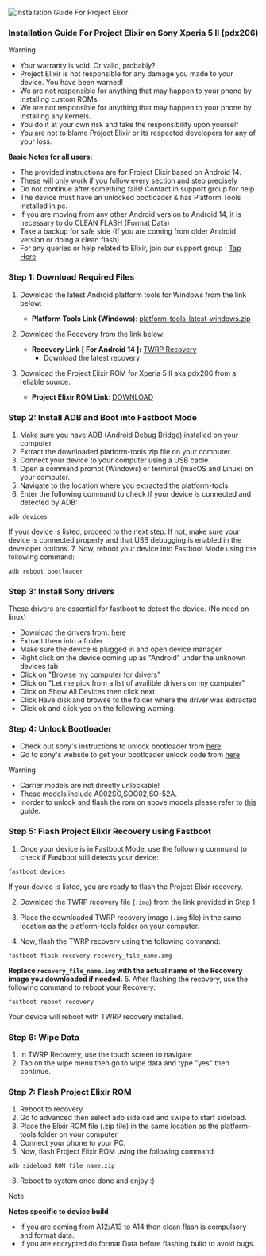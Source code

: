 ![Installation Guide For Project Elixir](https://i.imgur.com/42LxtAl.png)

### Installation Guide For Project Elixir on Sony Xperia 5 II (pdx206)

> [!Warning]
> * Your warranty is void. Or valid, probably?
> * Project Elixir is not responsible for any damage you made to your device. You have been warned!
> * We are not responsible for anything that may happen to your phone by installing custom ROMs.
> * We are not responsible for anything that may happen to your phone by installing any kernels.
> * You do it at your own risk and take the responsibility upon yourself
> * You are not to blame Project Elixir or its respected developers for any of your loss.
>
> **Basic Notes for all users:**  
> * The provided instructions are for Project Elixir based on Android 14.
> * These will only work if you follow every section and step precisely
> * Do not continue after something fails! Contact in support group for help
> * The device must have an unlocked bootloader & has Platform Tools installed in pc.
> * If you are moving from any other Android version to Android 14, it is necessary to do CLEAN FLASH (Format Data)
> * Take a backup for safe side (If you are coming from older Android version or doing a clean flash)
> * For any queries or help related to Elixir, join our support group : [Tap Here](https://telegram.me/Elixir_Discussion)  

### Step 1: Download Required Files
1. Download the latest Android platform tools for Windows from the link below:
   - **Platform Tools Link (Windows)**: [platform-tools-latest-windows.zip](https://dl.google.com/android/repository/platform-tools-latest-windows.zip)

2. Download the Recovery from the link below:
   - **Recovery Link [ For Android 14 ]:** [TWRP Recovery](https://xdaforums.com/t/unofficial-twrp-pdx206-twrp-for-sony-xperia-5-ii-fbev2.4550323/)
     - Download the latest recovery

3. Download the Project Elixir ROM for Xperia 5 II aka pdx206 from a reliable source.
   - **Project Elixir ROM Link**: [DOWNLOAD](https://projectelixiros.com/device/pdx206/)
   

### Step 2: Install ADB and Boot into Fastboot Mode
1. Make sure you have ADB (Android Debug Bridge) installed on your computer. 
2. Extract the downloaded platform-tools zip file on your computer.
3. Connect your device to your computer using a USB cable.
4. Open a command prompt (Windows) or terminal (macOS and Linux) on your computer.
5. Navigate to the location where you extracted the platform-tools.
6. Enter the following command to check if your device is connected and detected by ADB:
```
adb devices
```
If your device is listed, proceed to the next step. If not, make sure your device is connected properly and that USB debugging is enabled in the developer options.
7. Now, reboot your device into Fastboot Mode using the following command:
```
adb reboot bootloader
```
### Step 3: Install Sony drivers
These drivers are essential for fastboot to detect the device. (No need on linux)
- Download the drivers from: [here](https://developer.sony.com/file/download/xperia-5-ii-driver/)
- Extract them into a folder
- Make sure the device is plugged in and open device manager
- Right click on the device coming up as "Android" under the unknown devices tab
- Click on "Browse my computer for drivers"
- Click on "Let me pick from a list of availible drivers on my computer"
- Click on Show All Devices then click next
- Click Have disk and browse to the folder where the driver was extracted
- Click ok and click yes on the following warning.

### Step 4: Unlock Bootloader
- Check out sony's instructions to unlock bootloader from [here](https://developer.sony.com/open-source/aosp-on-xperia-open-devices/get-started/unlock-bootloader/how-to-unlock-bootloader/)
- Go to sony's website to get your bootloader unlock code from [here](https://developer.sony.com/open-source/aosp-on-xperia-open-devices/get-started/unlock-bootloader)

> [!Warning]
> * Carrier models are not directly unlockable!
> * These models include A002SO,SOG02,SO-52A.
> * Inorder to unlock and flash the rom on above models please refer to [this](https://xdaforums.com/t/closed-bootloader-unlock-allowed-no-to-yes-is-now-finally-possible.4044091/) guide.
>


### Step 5: Flash Project Elixir Recovery using Fastboot
1. Once your device is in Fastboot Mode, use the following command to check if Fastboot still detects your device:
```
fastboot devices
```

If your device is listed, you are ready to flash the Project Elixir recovery.

2. Download the TWRP recovery file (`.img`) from the link provided in Step 1.

3. Place the downloaded TWRP recovery image (`.img` file) in the same location as the platform-tools folder on your computer.

4. Now, flash the TWRP recovery using the following command:
```
fastboot flash recovery recovery_file_name.img
```
**Replace `recovery_file_name.img` with the actual name of the Recovery image you downloaded if needed.**
5. After flashing the recovery, use the following command to reboot your Recovery:
```
fastboot reboot recovery
```
Your device will reboot with TWRP recovery installed.

### Step 6: Wipe Data
1. In TWRP Recovery, use the touch screen to navigate
2. Tap on the wipe menu then go to wipe data and type "yes" then continue.

### Step 7: Flash Project Elixir ROM
1. Reboot to recovery.
2. Go to advanced then select adb sideload and swipe to start sideload.
5. Place the Elixir ROM file (.zip file) in the same location as the platform-tools folder on your computer.
6. Connect your phone to your PC.
7. Now, flash Project Elixir ROM using the following command
```
adb sideload ROM_file_name.zip
```
8. Reboot to system once done and enjoy :)

> [!Note] 
> **Notes specific to device build**
> * If you are coming from A12/A13 to A14 then clean flash is compulsory and format data.
> * If you are encrypted do format Data before flashing build to avoid bugs.
